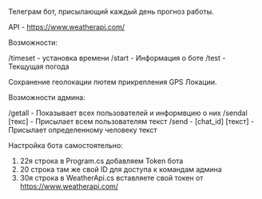 Телеграм бот, присылающий каждый день прогноз работы.



API - https://www.weatherapi.com/

Возможности:

/timeset - установка времени
/start - Информация о боте
/test - Текщущая погода

Сохранение геолокации пютем прикрепления GPS Локации.

Возможности админа:

/getall - Показывает всех пользователей и информвцию о них
/sendal [текс] - Присылает всем пользователям текст
/send - [chat_id] [текст] - Присылает определенному человеку текст

Настройка бота самостоятельно:
1. 22я строка в Program.cs добавляем Token бота
2. 20 строка там же свой ID для доступа к командам админа
3. 30я строка в WeatherApi.cs вставляете свой токен от https://www.weatherapi.com/
